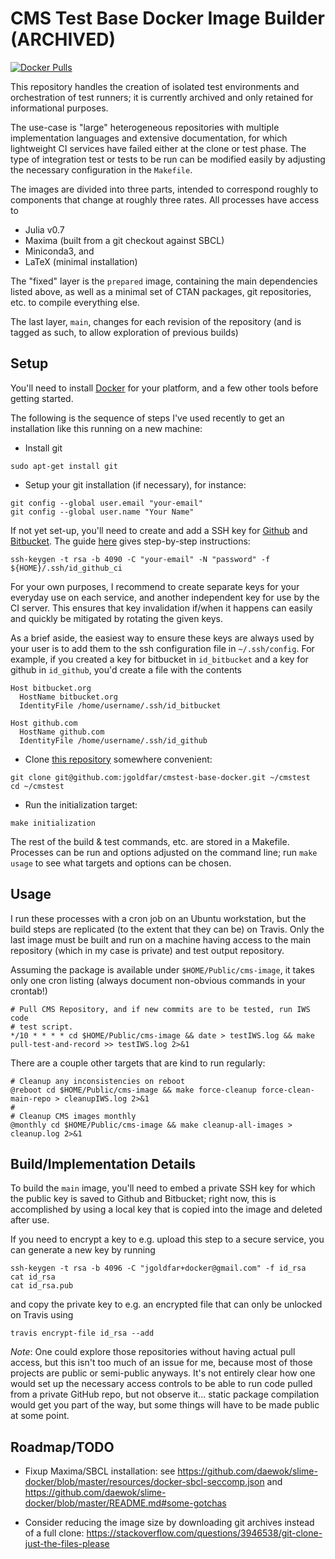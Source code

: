 # CMS Test Base Docker Image Builder (ARCHIVED)

[![Docker Pulls](https://img.shields.io/docker/pulls/jgoldfar/cms-test-image.svg)](https://hub.docker.com/r/jgoldfar/cms-test-image/)

This repository handles the creation of isolated test environments and orchestration of test runners; it is currently archived and only retained for informational purposes.

The use-case is "large" heterogeneous repositories with multiple implementation languages and extensive documentation, for which lightweight CI services have failed either at the clone or test phase.
The type of integration test or tests to be run can be modified easily by adjusting the necessary configuration in the `Makefile`.

The images are divided into three parts, intended to correspond roughly to components that change at roughly three rates.
All processes have access to

- Julia v0.7
- Maxima (built from a git checkout against SBCL)
- Miniconda3, and
- LaTeX (minimal installation)

The "fixed" layer is the `prepared` image, containing the main dependencies listed above, as well as a minimal set of CTAN packages, git repositories, etc. to compile everything else.

The last layer, `main`, changes for each revision of the repository (and is tagged as such, to allow exploration of previous builds)

## Setup

You'll need to install [Docker](https://www.docker.com/) for your platform, and a few other tools before getting started.

The following is the sequence of steps I've used recently to get an installation like this running on a new machine:

- Install git

```shell
sudo apt-get install git
```

- Setup your git installation (if necessary), for instance:

```shell
git config --global user.email "your-email"
git config --global user.name "Your Name"
```

If not yet set-up, you'll need to create and add a SSH key for [Github](https://github.com/settings/keys) and [Bitbucket](https://bitbucket.org/account/user/).
The guide [here](https://help.github.com/en/articles/connecting-to-github-with-ssh) gives step-by-step instructions:

```shell
ssh-keygen -t rsa -b 4090 -C "your-email" -N "password" -f ${HOME}/.ssh/id_github_ci
```

For your own purposes, I recommend to create separate keys for your everyday use on each service, and another independent key for use by the CI server.
This ensures that key invalidation if/when it happens can easily and quickly be mitigated by rotating the given keys.

As a brief aside, the easiest way to ensure these keys are always used by your user is to add them to the ssh configuration file in `~/.ssh/config`.
For example, if you created a key for bitbucket in `id_bitbucket` and a key for github in `id_github`, you'd create a file with the contents

```
Host bitbucket.org
  HostName bitbucket.org
  IdentityFile /home/username/.ssh/id_bitbucket

Host github.com
  HostName github.com
  IdentityFile /home/username/.ssh/id_github
```

- Clone [this repository](https://github.com/jgoldfar/cmstest-base-docker) somewhere convenient:

```shell
git clone git@github.com:jgoldfar/cmstest-base-docker.git ~/cmstest
cd ~/cmstest
```

- Run the initialization target:

```shell
make initialization
```

The rest of the build & test commands, etc. are stored in a Makefile.
Processes can be run and options adjusted on the command line; run `make usage`
to see what targets and options can be chosen.

## Usage

I run these processes with a cron job on an Ubuntu workstation, but the build steps are replicated (to the extent that they can be) on Travis.
Only the last image must be built and run on a machine having access to the main repository (which in my case is private) and test output repository.

Assuming the package is available under `$HOME/Public/cms-image`, it takes only one cron listing (always document non-obvious commands in your crontab!)

```shell
# Pull CMS Repository, and if new commits are to be tested, run IWS code
# test script.
*/10 * * * * cd $HOME/Public/cms-image && date > testIWS.log && make pull-test-and-record >> testIWS.log 2>&1
```

There are a couple other targets that are kind to run regularly:
```shell
# Cleanup any inconsistencies on reboot
@reboot cd $HOME/Public/cms-image && make force-cleanup force-clean-main-repo > cleanupIWS.log 2>&1
#
# Cleanup CMS images monthly
@monthly cd $HOME/Public/cms-image && make cleanup-all-images > cleanup.log 2>&1
```

## Build/Implementation Details

To build the `main` image, you'll need to embed a private SSH key for which the public key is saved to Github and Bitbucket; right now, this is accomplished by using a local key that is copied into the image and deleted after use.

If you need to encrypt a key to e.g. upload this step to a secure service, you can generate a new key by running

```shell
ssh-keygen -t rsa -b 4096 -C "jgoldfar+docker@gmail.com" -f id_rsa
cat id_rsa
cat id_rsa.pub
```

and copy the private key to e.g. an encrypted file that can only be unlocked on Travis using

```shell
travis encrypt-file id_rsa --add
```

*Note*: One could explore those repositories without having actual pull access, but this isn't too much of an issue for me, because most of those projects are public or semi-public anyways.
It's not entirely clear how one would set up the necessary access controls to be able to run code pulled from a private GitHub repo, but not observe it... static package compilation would get you part of the way, but some things will have to be made public at some point.

## Roadmap/TODO

* Fixup Maxima/SBCL installation: see https://github.com/daewok/slime-docker/blob/master/resources/docker-sbcl-seccomp.json and https://github.com/daewok/slime-docker/blob/master/README.md#some-gotchas

* Consider reducing the image size by downloading git archives instead of a full clone: https://stackoverflow.com/questions/3946538/git-clone-just-the-files-please

